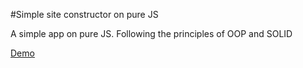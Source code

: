 #Simple site constructor on pure JS

A simple app on pure JS. 
Following the principles of OOP and SOLID

[Demo](https://javascript-constructor-16646.web.app/)